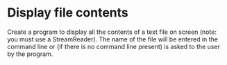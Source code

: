 # Display file contents

Create a program to display all the contents of a text file on screen (note: you must use a StreamReader). The name of the file will be entered in the command line or (if there is no command line present) is asked to the user by the program.